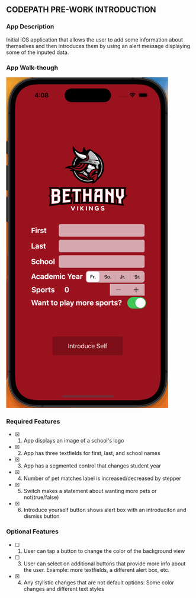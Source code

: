 ## CODEPATH PRE-WORK INTRODUCTION

### App Description

Initial iOS application that allows the user to add some information about themselves and then introduces them by using an alert message displaying some of the inputed data. 

### App Walk-though

![](intro-demo-1.gif)

### Required Features

- [x] 1. App displays an image of a school's logo
- [x] 2. App has three textfields for first, last, and school names
- [x] 3. App has a segmented control that changes student year
- [x] 4. Number of pet matches label is increased/decreased by stepper
- [x] 5. Switch makes a statement about wanting more pets or not(true/false) 
- [x] 6. Introduce yourself button shows alert box with an introduciton and dismiss button

### Optional Features

- [ ] 1. User can tap a button to change the color of the background view
- [ ] 3. User can select on additional buttons that provide more info about the user. Example: more textfields, a different alert box, etc.
- [X] 4. Any stylistic changes that are not default options: Some color changes and different text styles
